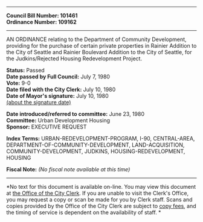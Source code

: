 * * * * *  
  
**Council Bill Number: [](#h0)[](#h2)101461**   
**Ordinance Number: 109162**  
  
* * * * *  
  
AN ORDINANCE relating to the Department of Community Development, providing for the purchase of certain private properties in Rainier Addition to the City of Seattle and Rainier Boulevard Addition to the City of Seattle, for the Judkins/Rejected Housing Redevelopment Project.  
  
**Status:** Passed   
**Date passed by Full Council:** July 7, 1980   
**Vote:** 9-0   
**Date filed with the City Clerk:** July 10, 1980   
**Date of Mayor's signature:** July 10, 1980   
[(about the signature date)](/~public/approvaldate.htm)   
  
  
**Date introduced/referred to committee:** June 23, 1980   
**Committee:** Urban Development Housing   
**Sponsor:** EXECUTIVE REQUEST   
  
**Index Terms:** URBAN-REDEVELOPMENT-PROGRAM, I-90, CENTRAL-AREA, DEPARTMENT-OF-COMMUNITY-DEVELOPMENT, LAND-ACQUISITION, COMMUNITY-DEVELOPMENT, JUDKINS, HOUSING-REDEVELOPMENT, HOUSING  
  
**Fiscal Note:** *(No fiscal note available at this time)*  
  
* * * * *  
  
*No text for this document is available on-line. You may view this document at [the Office of the City Clerk](http://www.seattle.gov/leg/clerk/contactUs.htm). If you are unable to visit the Clerk's Office, you may request a copy or scan be made for you by Clerk staff. Scans and copies provided by the Office of the City Clerk are subject to [copy fees](http://clerk.seattle.gov/~public/clerkfees.htm), and the timing of service is dependent on the availability of staff. *  
  
  
